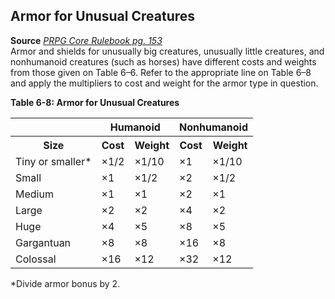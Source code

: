 ## Armor for Unusual Creatures

**Source** [_PRPG Core Rulebook pg. 153_](http://paizo.com/pathfinderRPG/v5748btpy88yj)  
Armor and shields for unusually big creatures, unusually little creatures, and nonhumanoid creatures (such as horses) have different costs and weights from those given on Table 6–6. Refer to the appropriate line on Table 6–8 and apply the multipliers to cost and weight for the armor type in question.

**Table 6-8: Armor for Unusual Creatures**

<table>
<tr><td></td><th colspan="2">Humanoid</th><th colspan="2">Nonhumanoid</th></tr>
<tr><th>Size</th><th>Cost</th><th>Weight</th><th>Cost</th><th>Weight</th></tr>
<tr><td>Tiny or smaller&#42;</td><td>×1/2</td><td>×1/10</td><td>×1</td><td>×1/10</td></tr>
<tr><td>Small</td><td>×1</td><td>×1/2</td><td>×2</td><td>×1/2</td></tr>
<tr><td>Medium</td><td>×1</td><td>×1</td><td>×2</td><td>×1</td></tr>
<tr><td>Large</td><td>×2</td><td>×2</td><td>×4</td><td>×2</td></tr>
<tr><td>Huge</td><td>×4</td><td>×5</td><td>×8</td><td>×5</td></tr>
<tr><td>Gargantuan</td><td>×8</td><td>×8</td><td>×16</td><td>×8</td></tr>
<tr><td>Colossal</td><td>×16</td><td>×12</td><td>×32</td><td>×12</td></tr>
</table>

\*Divide armor bonus by 2.
